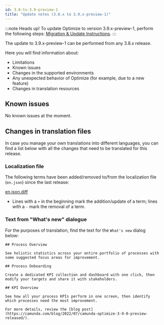 ```yaml
---
id: 3.8-to-3.9-preview-1
title: "Update notes (3.8.x to 3.9.x-preview-1)"
---
```


:::note Heads up!
To update Optimize to version 3.9.x-preview-1, perform the following steps: [Migration & Update Instructions](./instructions.md).
:::

The update to 3.9.x-preview-1 can be performed from any 3.8.x release.

Here you will find information about:

- Limitations
- Known issues
- Changes in the supported environments
- Any unexpected behavior of Optimize (for example, due to a new feature)
- Changes in translation resources

## Known issues

No known issues at the moment.

## Changes in translation files

In case you manage your own translations into different languages, you can find a list below with all the changes that need to be translated for this release.

### Localization file

The following terms have been added/removed to/from the localization file (`en.json`) since the last release:

[en.json.diff](../translation-diffs/differences_localization_380_390_preview_1.diff)

- Lines with a `+` in the beginning mark the addition/update of a term; lines with a `-` mark the removal of a term.

### Text from "What's new" dialogue

For the purposes of translation, find the text for the `What's new` dialog below:

```
## Process Overview

See holistic statistics across your entire portfolio of processes with some suggested focus areas for improvement.

## Process Onboarding

Create a dedicated KPI collection and dashboard with one click, then modify your targets and share it with stakeholders.

## KPI Overview

See how all your process KPIs perform in one screen, then identify which processes need the most improvement.

For more details, review the [blog post](https://camunda.com/blog/2022/07/camunda-optimize-3-9-0-preview-released/).
```
